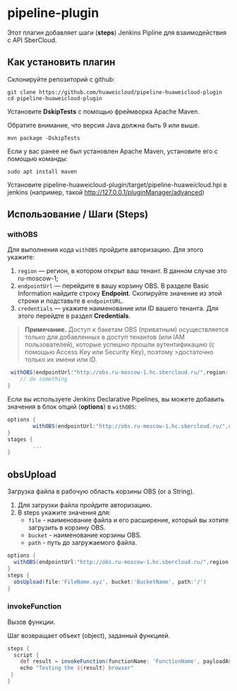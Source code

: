 # pipeline-plugin

Этот плагин добавляет шаги (**steps**) Jenkins Pipline для взаимодействия с API SberCloud.

## Как установить плагин

Склонируйте репозиторий с github: 
```
git clone https://github.com/huaweicloud/pipeline-huaweicloud-plugin
cd pipeline-huaweicloud-plugin
```
Установите **DskipTests** с помощью фреймворка Apache Maven. 

Обратите внимание, что версия Java должна быть 9 или выше.
```
mvn package -DskipTests
```
Если у вас ранее не был установлен Apache Maven, установите его с помощью команды: 

```
sudo apt install maven
```
Установите pipeline-huaweicloud-plugin/target/pipeline-huaweicloud.hpi в jenkins (например, такой http://127.0.0.1/pluginManager/advanced)

## Использование / Шаги (Steps)

### withOBS

Для выполнения кода `withOBS` пройдите авторизацию. Для этого укажите: 

1.	`region` — регион, в котором открыт ваш тенант. В данном случае это ru-moscow-1;
2.	`endpointUrl` — перейдите в вашу корзину OBS. В разделе Basic Information найдите строку **Endpoint**.  Скопируйте значение из этой строки и подставьте в `endpointURL`.
3.	`credentials` — укажите наименование или ID вашего тенанта. Для этого перейдте в раздел **Credentials**.

>**Примечание.** 
>Доступ к бакетам ОBS (приватным) осуществляется только для добавленных в доступ тенантов (или IАМ пользователей), которые успешно прошли аутентификацию (с помощью Аccess Кey или Security Key), поэтому >достаточно только их имени или ID.


```groovy
 withOBS(endpointUrl:"http://obs.ru-moscow-1.hc.sbercloud.ru/",region:'ru-moscow-1',credentials:'TenantName/TenantId') {
    // do something
}
```

Если вы используете Jenkins Declarative Pipelines, вы можете добавить значения в блок опций (**options**) в `withOBS`:

```groovy
options {
        withOBS(endpointUrl:"http://obs.ru-moscow-1.hc.sbercloud.ru/",region:'ru-moscow-1',credentials:'TenantName/TenantId')
}
stages {
        ...
}
```
## obsUpload

Загрузка файла в рабочую область корзины OBS (or a String).

1. Для загрузки файла пройдите авторизацию.
2. В steps укажите значения для:
   - `file` - наименование файла и его расширение, который вы хотите загрузить в корзину OBS.
   - `bucket` - наименование корзины OBS.
   - `path` - путь до загружаемого файла.

```groovy
options {
  withOBS(endpointUrl:"http://obs.ru-moscow-1.hc.sbercloud.ru/",region:'ru-moscow-1',credentials:'TenantName/TenantId')
}
steps {
  obsUpload(file:'FileName.xyz', bucket:'BucketName', path:'/')
}
```

### invokeFunction

Вызов функции.

Шаг возвращает объект (object), заданный функцией.

```groovy
steps {
  script {
    def result = invokeFunction(functionName: 'FunctionName', payloadAsString: '{"key": "value"}')
    echo "Testing the ${result} browser"
 }
}
```